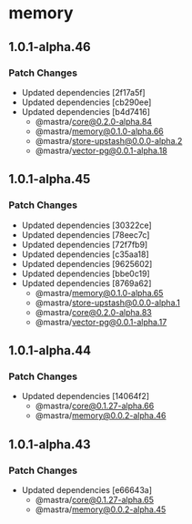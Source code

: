 # memory

## 1.0.1-alpha.46

### Patch Changes

- Updated dependencies [2f17a5f]
- Updated dependencies [cb290ee]
- Updated dependencies [b4d7416]
  - @mastra/core@0.2.0-alpha.84
  - @mastra/memory@0.1.0-alpha.66
  - @mastra/store-upstash@0.0.0-alpha.2
  - @mastra/vector-pg@0.0.1-alpha.18

## 1.0.1-alpha.45

### Patch Changes

- Updated dependencies [30322ce]
- Updated dependencies [78eec7c]
- Updated dependencies [72f7fb9]
- Updated dependencies [c35aa18]
- Updated dependencies [9625602]
- Updated dependencies [bbe0c19]
- Updated dependencies [8769a62]
  - @mastra/memory@0.1.0-alpha.65
  - @mastra/store-upstash@0.0.0-alpha.1
  - @mastra/core@0.2.0-alpha.83
  - @mastra/vector-pg@0.0.1-alpha.17

## 1.0.1-alpha.44

### Patch Changes

- Updated dependencies [14064f2]
  - @mastra/core@0.1.27-alpha.66
  - @mastra/memory@0.0.2-alpha.46

## 1.0.1-alpha.43

### Patch Changes

- Updated dependencies [e66643a]
  - @mastra/core@0.1.27-alpha.65
  - @mastra/memory@0.0.2-alpha.45

